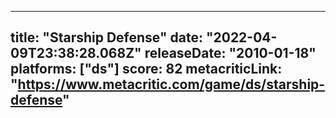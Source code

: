 
---
title: "Starship Defense"
date: "2022-04-09T23:38:28.068Z"
releaseDate: "2010-01-18"
platforms: ["ds"]
score: 82
metacriticLink: "https://www.metacritic.com/game/ds/starship-defense"
---

